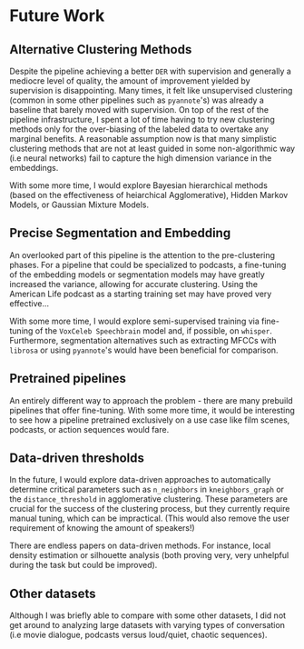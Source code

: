 # Future Work

## Alternative Clustering Methods
Despite the pipeline achieving a better `DER` with supervision and generally a mediocre level of quality, the amount of improvement yielded by supervision is disappointing. Many times, it felt like unsupervised clustering (common in some other pipelines such as `pyannote`'s) was already a baseline that barely moved with supervision. On top of the rest of the pipeline infrastructure, I spent a lot of time having to try new clustering methods only for the over-biasing of the labeled data to overtake any marginal benefits. 
A reasonable assumption now is that many simplistic clustering methods that are not at least guided in some non-algorithmic way (i.e neural networks) fail to capture the high dimension variance in the embeddings.

With some more time, I would explore Bayesian hierarchical methods (based on the effectiveness of heiarchical Agglomerative), Hidden Markov Models, or Gaussian Mixture Models. 

## Precise Segmentation and Embedding
An overlooked part of this pipeline is the attention to the pre-clustering phases. For a pipeline that could be specialized to podcasts, a fine-tuning of the embedding models or segmentation models may have greatly increased the variance, allowing for accurate clustering. Using the American Life podcast as a starting training set may have proved very effective...

With some more time, I would explore semi-supervised training via fine-tuning of the `VoxCeleb Speechbrain` model and, if possible, on `whisper`. Furthermore, segmentation alternatives such as extracting MFCCs with `librosa` or using `pyannote`'s would have been beneficial for comparison. 

## Pretrained pipelines
An entirely different way to approach the problem - there are many prebuild pipelines that offer fine-tuning. With some more time, it would be interesting to see how a pipeline pretrained exclusively on a use case like film scenes, podcasts, or action sequences would fare. 

## Data-driven thresholds
In the future, I would explore data-driven approaches to automatically determine critical parameters such as `n_neighbors` in `kneighbors_graph` or the `distance_threshold` in agglomerative clustering. These parameters are crucial for the success of the clustering process, but they currently require manual tuning, which can be impractical. (This would also remove the user requirement of knowing the amount of speakers!)

There are endless papers on data-driven methods. For instance, local density estimation or silhouette analysis (both proving very, very unhelpful during the task but could be improved).

## Other datasets
Although I was briefly able to compare with some other datasets, I did not get around to analyzing large datasets with varying types of conversation (i.e movie dialogue, podcasts versus loud/quiet, chaotic sequences).